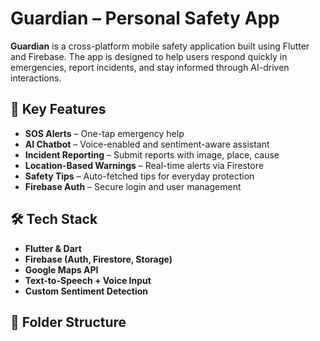 # Guardian – Personal Safety App

**Guardian** is a cross-platform mobile safety application built using Flutter and Firebase. The app is designed to help users respond quickly in emergencies, report incidents, and stay informed through AI-driven interactions.

## 🔐 Key Features
- **SOS Alerts** – One-tap emergency help
- **AI Chatbot** – Voice-enabled and sentiment-aware assistant
- **Incident Reporting** – Submit reports with image, place, cause
- **Location-Based Warnings** – Real-time alerts via Firestore
- **Safety Tips** – Auto-fetched tips for everyday protection
- **Firebase Auth** – Secure login and user management

## 🛠️ Tech Stack
- **Flutter & Dart**
- **Firebase (Auth, Firestore, Storage)**
- **Google Maps API**
- **Text-to-Speech + Voice Input**
- **Custom Sentiment Detection**

## 📁 Folder Structure
